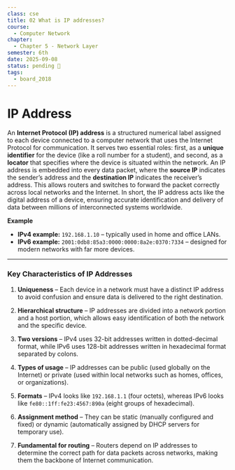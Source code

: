 ```yaml
---
class: cse
title: 02 What is IP addresses?
course:
  - Computer Network
chapter:
  - Chapter 5 - Network Layer
semester: 6th
date: 2025-09-08
status: pending 🛑
tags:
  - board_2018
---
```


# IP Address

An **Internet Protocol (IP) address** is a structured numerical label assigned to each device connected to a computer network that uses the Internet Protocol for communication. It serves two essential roles: first, as a **unique identifier** for the device (like a roll number for a student), and second, as a **locator** that specifies where the device is situated within the network. An IP address is embedded into every data packet, where the **source IP** indicates the sender’s address and the **destination IP** indicates the receiver’s address. This allows routers and switches to forward the packet correctly across local networks and the Internet. In short, the IP address acts like the digital address of a device, ensuring accurate identification and delivery of data between millions of interconnected systems worldwide.

**Example**

- **IPv4 example:** `192.168.1.10` – typically used in home and office LANs.    
- **IPv6 example:** `2001:0db8:85a3:0000:0000:8a2e:0370:7334` – designed for modern networks with far more devices.  

---

### Key Characteristics of IP Addresses

1. **Uniqueness** – Each device in a network must have a distinct IP address to avoid confusion and ensure data is delivered to the right destination.
    
2. **Hierarchical structure** – IP addresses are divided into a network portion and a host portion, which allows easy identification of both the network and the specific device.
    
3. **Two versions** – IPv4 uses 32-bit addresses written in dotted-decimal format, while IPv6 uses 128-bit addresses written in hexadecimal format separated by colons.
    
4. **Types of usage** – IP addresses can be public (used globally on the Internet) or private (used within local networks such as homes, offices, or organizations).
    
5. **Formats** – IPv4 looks like `192.168.1.1` (four octets), whereas IPv6 looks like `fe80::1ff:fe23:4567:890a` (eight groups of hexadecimal).
    
6. **Assignment method** – They can be static (manually configured and fixed) or dynamic (automatically assigned by DHCP servers for temporary use).
    
7. **Fundamental for routing** – Routers depend on IP addresses to determine the correct path for data packets across networks, making them the backbone of Internet communication.

